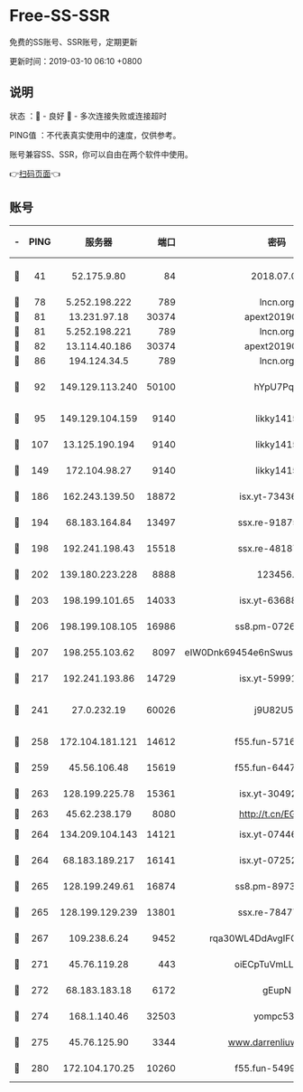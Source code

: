 # Free-SS-SSR

免费的SS账号、SSR账号，定期更新

更新时间：2019-03-10 06:10 +0800

## 说明

状态     ：🙂 - 良好 🙁 - 多次连接失败或连接超时

PING值   ：不代表真实使用中的速度，仅供参考。

账号兼容SS、SSR，你可以自由在两个软件中使用。

👉[扫码页面](https://liesauer.github.io/Free-SS-SSR/)👈

## 账号

|-|PING|服务器|端口|密码|加密方式|区域|
|:----:|:----:|:-----:|-----:|:----:|:----:|:----:|
|🙂|41|52.175.9.80|84|2018.07.07|chacha20-ietf-poly1305|HK|
|🙂|78|5.252.198.222|789|lncn.org|rc4|JP|
|🙂|81|13.231.97.18|30374|apext2019006|chacha20|JP|
|🙂|81|5.252.198.221|789|lncn.org|rc4|JP|
|🙂|82|13.114.40.186|30374|apext2019006|chacha20|JP|
|🙂|86|194.124.34.5|789|lncn.org|rc4|JP|
|🙂|92|149.129.113.240|50100|hYpU7PqP|chacha20-ietf-poly1305|CN|
|🙂|95|149.129.104.159|9140|likky1415|aes-256-cfb|HK|
|🙂|107|13.125.190.194|9140|likky1415|aes-256-cfb|KR|
|🙂|149|172.104.98.27|9140|likky1415|aes-256-cfb|JP|
|🙂|186|162.243.139.50|18872|isx.yt-73436373|aes-256-cfb|US|
|🙂|194|68.183.164.84|13497|ssx.re-91875474|aes-256-cfb|US|
|🙂|198|192.241.198.43|15518|ssx.re-48187245|aes-256-cfb|US|
|🙂|202|139.180.223.228|8888|123456..|aes-256-cfb|JP|
|🙂|203|198.199.101.65|14033|isx.yt-63688704|aes-256-cfb|US|
|🙂|206|198.199.108.105|16986|ss8.pm-07262504|aes-256-cfb|US|
|🙂|207|198.255.103.62|8097|eIW0Dnk69454e6nSwuspv9DmS201tQ0D|aes-256-cfb|US|
|🙂|217|192.241.193.86|14729|isx.yt-59991842|aes-256-cfb|US|
|🙂|241|27.0.232.19|60026|j9U82U53|xchacha20-ietf-poly1305|HK|
|🙂|258|172.104.181.121|14612|f55.fun-57160811|aes-256-cfb|SG|
|🙂|259|45.56.106.48|15619|f55.fun-64473829|aes-256-cfb|US|
|🙂|263|128.199.225.78|15361|isx.yt-30492264|aes-256-cfb|SG|
|🙂|263|45.62.238.179|8080|http://t.cn/EGJIyrl|rc4-md5|CA|
|🙂|264|134.209.104.143|14121|isx.yt-07446427|aes-256-cfb|SG|
|🙂|264|68.183.189.217|16141|isx.yt-07252342|aes-256-cfb|SG|
|🙂|265|128.199.249.61|16874|ss8.pm-89735842|aes-256-cfb|SG|
|🙂|265|128.199.129.239|13801|ssx.re-78477720|aes-256-cfb|SG|
|🙂|267|109.238.6.24|9452|rqa30WL4DdAvgIFG6Fs3znzTa|aes-256-cfb|FR|
|🙂|271|45.76.119.28|443|oiECpTuVmLLxk4Ts|aes-256-cfb|AU|
|🙂|272|68.183.183.18|6172|gEupN|aes-256-cfb|SG|
|🙂|274|168.1.140.46|32503|yompc535|aes-256-cfb|AU|
|🙂|275|45.76.125.90|3344|www.darrenliuwei.com|aes-256-cfb|AU|
|🙂|280|172.104.170.25|10260|f55.fun-54999944|aes-256-cfb|SG|

